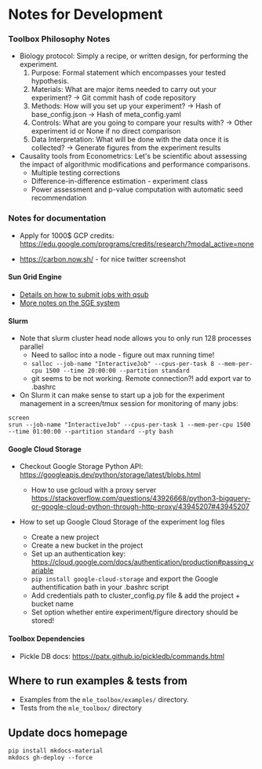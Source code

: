 # Notes for Development

### Toolbox Philosophy Notes
- Biology protocol: Simply a recipe, or written design, for performing the experiment.
    1. Purpose: Formal statement which encompasses your tested hypothesis.
    2. Materials: What are major items needed to carry out your experiment?
        -> Git commit hash of code repository
    3. Methods: How will you set up your experiment?
        -> Hash of base_config.json
        -> Hash of meta_config.yaml
    4. Controls: What are you going to compare your results with?
        -> Other experiment id or None if no direct comparison
    5. Data Interpretation: What will be done with the data once it is collected?
        -> Generate figures from the experiment results
- Causality tools from Econometrics: Let's be scientific about assessing the impact of algorithmic modifications and performance comparisons.
    - Multiple testing corrections
    - Difference-in-difference estimation - experiment class
    - Power assessment and p-value computation with automatic seed recommendation


### Notes for documentation

- Apply for 1000$ GCP credits: https://edu.google.com/programs/credits/research/?modal_active=none
* https://carbon.now.sh/ - for nice twitter screenshot


#### Sun Grid Engine
* [Details on how to submit jobs with qsub](http://bioinformatics.mdc-berlin.de/intro2Unixandmle/sun_grid_engine_for_beginners/how_to_submit_a_job_using_qsub.html)
* [More notes on the SGE system](https://www.osc.edu/supercomputing/batch-processing-at-osc/monitoring-and-managing-your-job)

#### Slurm
* Note that slurm cluster head node allows you to only run 128 processes parallel
    - Need to salloc into a node - figure out max running time!
    - `salloc --job-name "InteractiveJob" --cpus-per-task 8 --mem-per-cpu 1500 --time 20:00:00 --partition standard`
    - git seems to be not working. Remote connection?! add export var to .bashrc
* On Slurm it can make sense to start up a job for the experiment management in a screen/tmux session for monitoring of many jobs:
```
screen
srun --job-name "InteractiveJob" --cpus-per-task 1 --mem-per-cpu 1500 --time 01:00:00 --partition standard --pty bash
```

#### Google Cloud Storage
* Checkout Google Storage Python API: https://googleapis.dev/python/storage/latest/blobs.html
    - How to use gcloud with a proxy server https://stackoverflow.com/questions/43926668/python3-bigquery-or-google-cloud-python-through-http-proxy/43945207#43945207

* How to set up Google Cloud Storage of the experiment log files
    - Create a new project
    - Create a new bucket in the project
    - Set up an authentication key: https://cloud.google.com/docs/authentication/production#passing_variable
    - `pip install google-cloud-storage` and export the Google authentification bath in your .bashrc script
    - Add credentials path to cluster_config.py file & add the project + bucket name
    - Set option whether entire experiment/figure directory should be stored!

#### Toolbox Dependencies
* Pickle DB docs: https://patx.github.io/pickledb/commands.html


## Where to run examples & tests from
- Examples from the `mle_toolbox/examples/` directory.
- Tests from the `mle_toolbox/` directory

## Update docs homepage

```
pip install mkdocs-material
mkdocs gh-deploy --force
```
